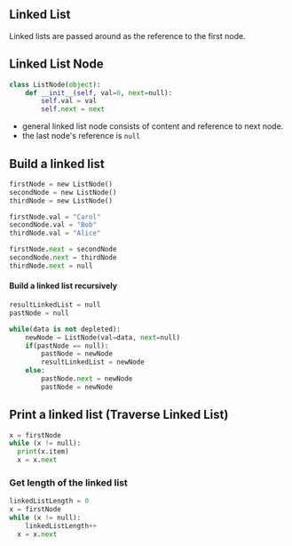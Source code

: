 ## Linked List

Linked lists are passed around as the reference to the first node.

## Linked List Node

```python
class ListNode(object):
	def __init__(self, val=0, next=null):
		self.val = val
		self.next = next
```

- general linked list node consists of content and reference to next node.
- the last node's reference is `null`

## Build a linked list

```python
firstNode = new ListNode()
secondNode = new ListNode()
thirdNode = new ListNode()

firstNode.val = "Carol"
secondNode.val = "Bob"
thirdNode.val = "Alice"

firstNode.next = secondNode
secondNode.next = thirdNode
thirdNode.next = null
```

#### Build a linked list **recursively**

```python
resultLinkedList = null
pastNode = null

while(data is not depleted):
	newNode = ListNode(val=data, next=null)
	if(pastNode == null):
		pastNode = newNode
		resultLinkedList = newNode
	else:
		pastNode.next = newNode
		pastNode = newNode
```



## Print a linked list (Traverse Linked List)

```python
x = firstNode
while (x != null):
  print(x.item)
  x = x.next
```

### Get length of the linked list

```python
linkedListLength = 0
x = firstNode
while (x != null):
	linkedListLength++
  x = x.next
```

